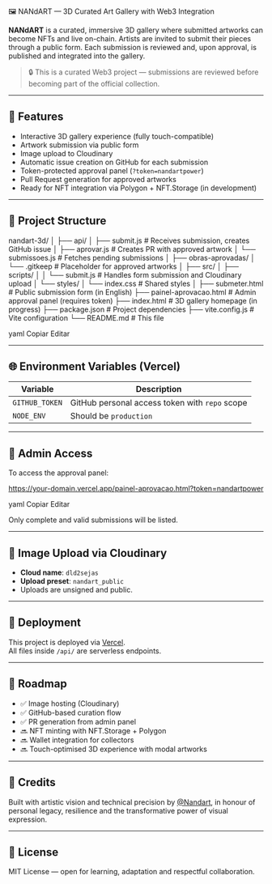  🖼️ NANdART — 3D Curated Art Gallery with Web3 Integration

**NANdART** is a curated, immersive 3D gallery where submitted artworks can become NFTs and live on-chain. Artists are invited to submit their pieces through a public form. Each submission is reviewed and, upon approval, is published and integrated into the gallery.

> 🔒 This is a curated Web3 project — submissions are reviewed before becoming part of the official collection.

---

## 🔧 Features

- Interactive 3D gallery experience (fully touch-compatible)
- Artwork submission via public form
- Image upload to Cloudinary
- Automatic issue creation on GitHub for each submission
- Token-protected approval panel (`?token=nandartpower`)
- Pull Request generation for approved artworks
- Ready for NFT integration via Polygon + NFT.Storage (in development)

---

## 📁 Project Structure

nandart-3d/
│
├── api/
│ ├── submit.js # Receives submission, creates GitHub issue
│ ├── aprovar.js # Creates PR with approved artwork
│ └── submissoes.js # Fetches pending submissions
│
├── obras-aprovadas/
│ └── .gitkeep # Placeholder for approved artworks
│
├── src/
│ ├── scripts/
│ │ └── submit.js # Handles form submission and Cloudinary upload
│ └── styles/
│ └── index.css # Shared styles
│
├── submeter.html # Public submission form (in English)
├── painel-aprovacao.html # Admin approval panel (requires token)
├── index.html # 3D gallery homepage (in progress)
├── package.json # Project dependencies
├── vite.config.js # Vite configuration
└── README.md # This file

yaml
Copiar
Editar

---

## 🌐 Environment Variables (Vercel)

| Variable         | Description                                |
|------------------|--------------------------------------------|
| `GITHUB_TOKEN`   | GitHub personal access token with `repo` scope |
| `NODE_ENV`       | Should be `production`                    |

---

## 🔐 Admin Access

To access the approval panel:

https://your-domain.vercel.app/painel-aprovacao.html?token=nandartpower

yaml
Copiar
Editar

Only complete and valid submissions will be listed.

---

## 📸 Image Upload via Cloudinary

- **Cloud name**: `dld2sejas`
- **Upload preset**: `nandart_public`
- Uploads are unsigned and public.

---

## 🚀 Deployment

This project is deployed via [Vercel](https://vercel.com/).  
All files inside `/api/` are serverless endpoints.

---

## 🧠 Roadmap

- ✅ Image hosting (Cloudinary)
- ✅ GitHub-based curation flow
- ✅ PR generation from admin panel
- 🔜 NFT minting with NFT.Storage + Polygon
- 🔜 Wallet integration for collectors
- 🔜 Touch-optimised 3D experience with modal artworks

---

## 👤 Credits

Built with artistic vision and technical precision by [@Nandart](https://github.com/Nandart), in honour of personal legacy, resilience and the transformative power of visual expression.

---

## 🖖 License

MIT License — open for learning, adaptation and respectful collaboration.
